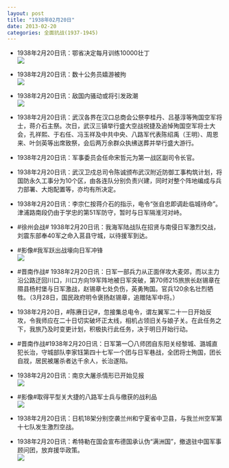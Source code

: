 ```yaml
---
layout: post
title: "1938年02月20日"
date: 2013-02-20
categories: 全面抗战(1937-1945)
---
```


<meta name="referrer" content="no-referrer" />

- 1938年2月20日讯：鄂省决定每月训练10000壮丁 <br/><img src="https://ww3.sinaimg.cn/large/aca367d8jw1e209uslxspj.jpg" />

- 1938年2月20日讯：数十公务员嬉游被拘 <br/><img src="https://ww3.sinaimg.cn/large/aca367d8jw1e2084dffgqj.jpg" />

- 1938年2月20日讯：敌国内骚动或将引发政潮 <br/><img src="https://ww3.sinaimg.cn/large/aca367d8jw1e206dxrl3gj.jpg" />

- 1938年2月20日讯：武汉各界在汉口总商会公祭李桂丹、吕基淳等殉国空军将士，蒋介石主祭。次日，武汉三镇举行盛大空战祝捷及追悼殉国空军将士大会，孔祥熙、于右任、冯玉祥及中共中央、八路军代表陈绍禹（王明）、周恩来、叶剑英等出席致祭，会后两万余群众执绋送葬并举行盛大游行。 

- 1938年2月20日讯：军事委员会任命宋哲元为第一战区副司令长官。 

- 1938年2月20日讯：武汉卫戍总司令陈诚颁布武汉附近防御工事构筑计划，将国防永久工事分为10个区，由各连队分别负责兴建，同时对整个阵地编成与兵力部署、大炮配置等，亦均有所决定。 

- 1938年2月20日讯：李宗仁按蒋介石的指示，电令“张自忠即调赴临城待命”。津浦路南段仍由于学忠的第51军防守，暂时与日军隔淮河对峙。  

- #徐州会战# 1938年2月20日讯：我海军陆战队在招贤与南侵日军激烈交战，刘震东部奉40军之命入莒县守城，以待援军到达。 

- #影像#我军跃出战壕向日军冲锋 <br/><img src="https://ww1.sinaimg.cn/large/aca367d8jw1e1zwa8h9ejj.jpg" />

- #晋南作战# 1938年2月20日讯：日军一部兵力从正面佯攻大麦郊，而以主力沿公路迂回川口，川口方向19军阵地被日军突破，第70师215旅旅长赵锡章在隰县杨村堡与日军激战，赵锡章七处负伤，英勇殉国。官兵120余名壮烈牺牲。（3月28日，国民政府明令褒扬赵锡章，追赠陆军中将。） 

- 1938年2月20日，#陈赓日记#，忽接集总电令，谓左翼军二十一日开始反攻，令我师应在二十日切实破坏正太线，相机占领旧关与娘子关。在此任务之下，我旅乃及时变更计划，积极执行此任务，决于明日开始行动。 

- #晋南作战#1938年2月20日讯：日军第一〇八师团自东阳关经黎城、潞城直犯长治，守城部队李家钰第四十七军一个团与日军巷战，全团将士殉国，团长自戕，居民被屠杀者达千余人，长治遂陷。 

- 1938年2月20日讯：南京大屠杀情形已开始见报 <br/><img src="https://ww2.sinaimg.cn/large/aca367d8jw1e1zp1jhcdhj.jpg" />

- #影像#取得平型关大捷的八路军士兵与缴获的战利品 <br/><img src="https://ww1.sinaimg.cn/large/aca367d8jw1e1zk1iuuryj.jpg" />

- 1938年2月20日讯：日机18架分别空袭兰州和宁夏省中卫县，与我兰州空军第十七队发生激烈空战。 

- 1938年2月20日讯：希特勒在国会宣布德国承认伪“满洲国”，撤退驻中国军事顾问团，放弃援华政策。 <br/><img src="https://ww4.sinaimg.cn/large/aca367d8jw1e1zi3wob2mj.jpg" />

